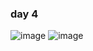 

### day 4
![image](https://user-images.githubusercontent.com/98395447/190900066-63be3671-528b-457d-91e4-d2703ea2a970.png)
![image](https://user-images.githubusercontent.com/98395447/190900089-c4829226-790f-4251-8715-c56a0c861dc1.png)
